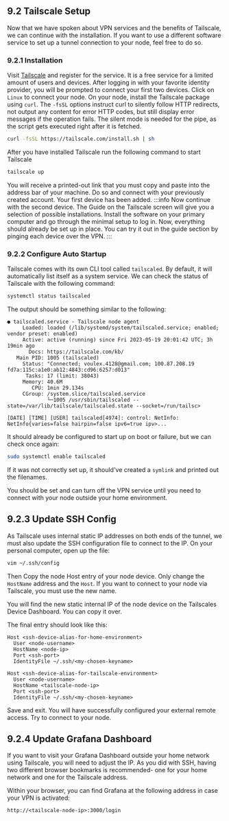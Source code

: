 ## 9.2 Tailscale Setup

Now that we have spoken about VPN services and the benefits of Tailscale, we can continue with the installation. If you want to use a different software service to set up a tunnel connection to your node, feel free to do so.

### 9.2.1 Installation

Visit [Tailscale](https://tailscale.com/) and register for the service. It is a free service for a limited amount of users and devices. After logging in with your favorite identity provider, you will be prompted to connect your first two devices. Click on `Linux` to connect your node. On your node, install the Tailscale package using `curl`. The `-fsSL` options instruct curl to silently follow HTTP redirects, not output any content for error HTTP codes, but still display error messages if the operation fails. The silent mode is needed for the pipe, as the script gets executed right after it is fetched.

```sh
curl -fsSL https://tailscale.com/install.sh | sh
```

After you have installed Tailscale run the following command to start Tailscale

```sh
tailscale up
```

You will receive a printed-out link that you must copy and paste into the address bar of your machine. Do so and connect with your previously created account. Your first device has been added.
:::info
Now continue with the second device. The Guide on the Tailscale screen will give you a selection of possible installations. Install the software on your primary computer and go through the minimal setup to log in. Now, everything should already be set up in place. You can try it out in the guide section by pinging each device over the VPN.
:::

### 9.2.2 Configure Auto Startup

Tailscale comes with its own CLI tool called `tailscaled`. By default, it will automatically list itself as a system service. We can check the status of Tailscale with the following command:

```sh
systemctl status tailscaled
```

The output should be something similar to the following:

```text
● tailscaled.service - Tailscale node agent
     Loaded: loaded (/lib/systemd/system/tailscaled.service; enabled; vendor preset: enabled)
     Active: active (running) since Fri 2023-05-19 20:01:42 UTC; 3h 19min ago
       Docs: https://tailscale.com/kb/
   Main PID: 1005 (tailscaled)
     Status: "Connected; voulex.4128@gmail.com; 100.87.208.19 fd7a:115c:a1e0:ab12:4843:cd96:6257:d013"
      Tasks: 17 (limit: 38043)
     Memory: 40.6M
        CPU: 1min 29.134s
     CGroup: /system.slice/tailscaled.service
             └─1005 /usr/sbin/tailscaled --state=/var/lib/tailscale/tailscaled.state --socket=/run/tailsc>

[DATE] [TIME] [USER] tailscaled[4974]: control: NetInfo: NetInfo{varies=false hairpin=false ipv6=true ipv>...
```

It should already be configured to start up on boot or failure, but we can check once again:

```sh
sudo systemctl enable tailscaled
```

If it was not correctly set up, it should've created a `symlink` and printed out the filenames.

You should be set and can turn off the VPN service until you need to connect with your node outside your home environment.

## 9.2.3 Update SSH Config

As Tailscale uses internal static IP addresses on both ends of the tunnel, we must also update the SSH configuration file to connect to the IP. On your personal computer, open up the file:

```sh
vim ~/.ssh/config
```

Then Copy the node Host entry of your node device. Only change the `HostName` address and the `Host`. If you want to connect to your node via Tailscale, you must use the new name.

You will find the new static internal IP of the node device on the Tailscales Device Dashboard. You can copy it over.

The final entry should look like this:

```text
Host <ssh-device-alias-for-home-environment>
  User <node-username>
  HostName <node-ip>
  Port <ssh-port>
  IdentityFile ~/.ssh/<my-chosen-keyname>

Host <ssh-device-alias-for-tailscale-environment>
  User <node-username>
  HostName <tailscale-node-ip>
  Port <ssh-port>
  IdentityFile ~/.ssh/<my-chosen-keyname>
```

Save and exit. You will have successfully configured your external remote access. Try to connect to your node.

## 9.2.4 Update Grafana Dashboard

If you want to visit your Grafana Dashboard outside your home network using Tailscale, you will need to adjust the IP. As you did with SSH, having two different browser bookmarks is recommended- one for your home network and one for the Tailscale address.

Within your browser, you can find Grafana at the following address in case your VPN is activated:

```text
http://<tailscale-node-ip>:3000/login
```
